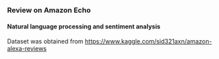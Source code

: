 ### Review on Amazon Echo
#### Natural language processing and sentiment analysis

Dataset was obtained from https://www.kaggle.com/sid321axn/amazon-alexa-reviews
